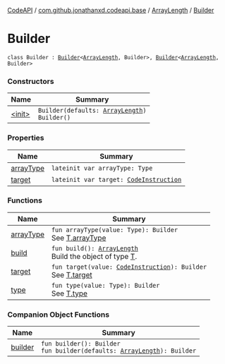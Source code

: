 [CodeAPI](../../../index.md) / [com.github.jonathanxd.codeapi.base](../../index.md) / [ArrayLength](../index.md) / [Builder](.)

# Builder

`class Builder : `[`Builder`](../../-array-access/-builder/index.md)`<`[`ArrayLength`](../index.md)`, Builder>, `[`Builder`](../../-typed/-builder/index.md)`<`[`ArrayLength`](../index.md)`, Builder>`

### Constructors

| Name | Summary |
|---|---|
| [&lt;init&gt;](-init-.md) | `Builder(defaults: `[`ArrayLength`](../index.md)`)`<br>`Builder()` |

### Properties

| Name | Summary |
|---|---|
| [arrayType](array-type.md) | `lateinit var arrayType: Type` |
| [target](target.md) | `lateinit var target: `[`CodeInstruction`](../../../com.github.jonathanxd.codeapi/-code-instruction.md) |

### Functions

| Name | Summary |
|---|---|
| [arrayType](array-type.md) | `fun arrayType(value: Type): Builder`<br>See [T.arrayType](#) |
| [build](build.md) | `fun build(): `[`ArrayLength`](../index.md)<br>Build the object of type [T](#). |
| [target](target.md) | `fun target(value: `[`CodeInstruction`](../../../com.github.jonathanxd.codeapi/-code-instruction.md)`): Builder`<br>See [T.target](#) |
| [type](type.md) | `fun type(value: Type): Builder`<br>See [T.type](#) |

### Companion Object Functions

| Name | Summary |
|---|---|
| [builder](builder.md) | `fun builder(): Builder`<br>`fun builder(defaults: `[`ArrayLength`](../index.md)`): Builder` |
